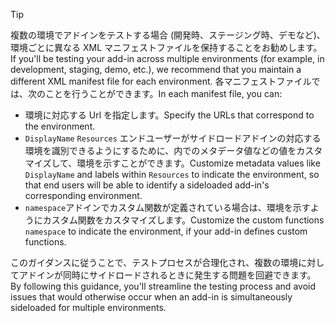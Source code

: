 > [!TIP]
> <span data-ttu-id="4abb0-101">複数の環境でアドインをテストする場合 (開発時、ステージング時、デモなど)、環境ごとに異なる XML マニフェストファイルを保持することをお勧めします。</span><span class="sxs-lookup"><span data-stu-id="4abb0-101">If you'll be testing your add-in across multiple environments (for example, in development, staging, demo, etc.), we recommend that you maintain a different XML manifest file for each environment.</span></span> <span data-ttu-id="4abb0-102">各マニフェストファイルでは、次のことを行うことができます。</span><span class="sxs-lookup"><span data-stu-id="4abb0-102">In each manifest file, you can:</span></span>
> - <span data-ttu-id="4abb0-103">環境に対応する Url を指定します。</span><span class="sxs-lookup"><span data-stu-id="4abb0-103">Specify the URLs that correspond to the environment.</span></span>
> - <span data-ttu-id="4abb0-104">`DisplayName` `Resources` エンドユーザーがサイドロードアドインの対応する環境を識別できるようにするために、内でのメタデータ値などの値をカスタマイズして、環境を示すことができます。</span><span class="sxs-lookup"><span data-stu-id="4abb0-104">Customize metadata values like `DisplayName` and labels within `Resources` to indicate the environment, so that end users will be able to identify a sideloaded add-in's corresponding environment.</span></span> 
> - <span data-ttu-id="4abb0-105">`namespace`アドインでカスタム関数が定義されている場合は、環境を示すようにカスタム関数をカスタマイズします。</span><span class="sxs-lookup"><span data-stu-id="4abb0-105">Customize the custom functions `namespace` to indicate the environment, if your add-in defines custom functions.</span></span>
> 
> <span data-ttu-id="4abb0-106">このガイダンスに従うことで、テストプロセスが合理化され、複数の環境に対してアドインが同時にサイドロードされるときに発生する問題を回避できます。</span><span class="sxs-lookup"><span data-stu-id="4abb0-106">By following this guidance, you'll streamline the testing process and avoid issues that would otherwise occur when an add-in is simultaneously sideloaded for multiple environments.</span></span>
